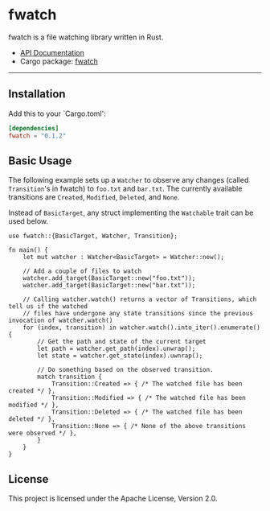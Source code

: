# fwatch

fwatch is a file watching library written in Rust.

* [API Documentation](https://docs.rs/fwatch/)
* Cargo package: [fwatch](https://crates.io/crates/actix)

---
## Installation

Add this to your `Cargo.toml':

```toml
[dependencies]
fwatch = "0.1.2"
```
## Basic Usage

The following example sets up a `Watcher` to observe any changes (called `Transition`'s in fwatch) to `foo.txt` and `bar.txt`.  The currently available transitions are `Created`, `Modified`, `Deleted`, and `None`.  

Instead of `BasicTarget`, any struct implementing the `Watchable` trait can be used below.  

```rust,ignore
use fwatch::{BasicTarget, Watcher, Transition};

fn main() {
    let mut watcher : Watcher<BasicTarget> = Watcher::new();

    // Add a couple of files to watch
    watcher.add_target(BasicTarget::new("foo.txt"));
    watcher.add_target(BasicTarget::new("bar.txt"));
    
    // Calling watcher.watch() returns a vector of Transitions, which tell us if the watched
    // files have undergone any state transitions since the previous invocation of watcher.watch()
    for (index, transition) in watcher.watch().into_iter().enumerate() {
        // Get the path and state of the current target
        let path = watcher.get_path(index).unwrap();
        let state = watcher.get_state(index).uwnrap();

        // Do something based on the observed transition.
        match transition {
            Transition::Created => { /* The watched file has been created */ },
            Transition::Modified => { /* The watched file has been modified */ },
            Transition::Deleted => { /* The watched file has been deleted */ },
            Transition::None => { /* None of the above transitions were observed */ },
        }
    }
}
```

## License

This project is licensed under the Apache License, Version 2.0.
